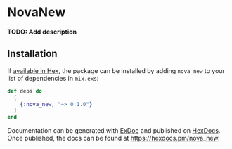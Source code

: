 # NovaNew

**TODO: Add description**

## Installation

If [available in Hex](https://hex.pm/docs/publish), the package can be installed
by adding `nova_new` to your list of dependencies in `mix.exs`:

```elixir
def deps do
  [
    {:nova_new, "~> 0.1.0"}
  ]
end
```

Documentation can be generated with [ExDoc](https://github.com/elixir-lang/ex_doc)
and published on [HexDocs](https://hexdocs.pm). Once published, the docs can
be found at <https://hexdocs.pm/nova_new>.

